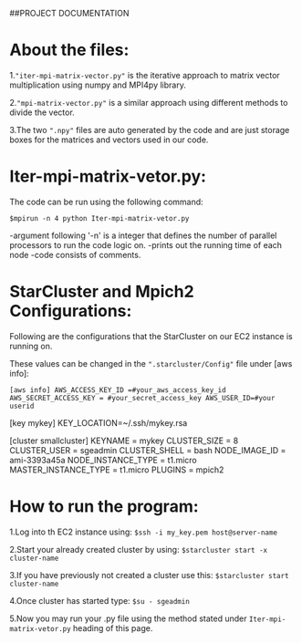 ##PROJECT DOCUMENTATION

# About the files:

1.`"iter-mpi-matrix-vector.py"` is the iterative approach to matrix vector multiplication using numpy and MPI4py library.

2.`"mpi-matrix-vector.py"` is a similar approach using different methods to divide the vector.

3.The two `".npy"` files are auto generated by the code and are just storage boxes for the matrices and vectors used in our code.


# Iter-mpi-matrix-vetor.py:

The code can be run using the following command:

`$mpirun -n 4 python Iter-mpi-matrix-vetor.py`

-argument following '-n' is a integer that defines the number of parallel processors to run the code logic on.
-prints out the running time of each node
-code consists of comments.


# StarCluster and Mpich2 Configurations:
Following are the configurations that the StarCluster on our EC2 instance is running on. 

These values can be changed in the `".starcluster/Config"` file under [aws info]:

`[aws info]
AWS_ACCESS_KEY_ID =#your_aws_access_key_id
AWS_SECRET_ACCESS_KEY = #your_secret_access_key
AWS_USER_ID=#your userid`

[key mykey]
KEY_LOCATION=~/.ssh/mykey.rsa

[cluster smallcluster]
KEYNAME = mykey
CLUSTER_SIZE = 8
CLUSTER_USER = sgeadmin
CLUSTER_SHELL = bash
NODE_IMAGE_ID = ami-3393a45a
NODE_INSTANCE_TYPE = t1.micro
MASTER_INSTANCE_TYPE = t1.micro
PLUGINS = mpich2

# How to run the program:

1.Log into th EC2 instance using: `$ssh -i my_key.pem host@server-name`

2.Start your already created cluster by using: `$starcluster start -x cluster-name`

3.If you have previously not created a cluster use this: `$starcluster start cluster-name` 

4.Once cluster has started type: `$su - sgeadmin`

5.Now you may run your .py file using the method stated under `Iter-mpi-matrix-vetor.py` heading of this page.






